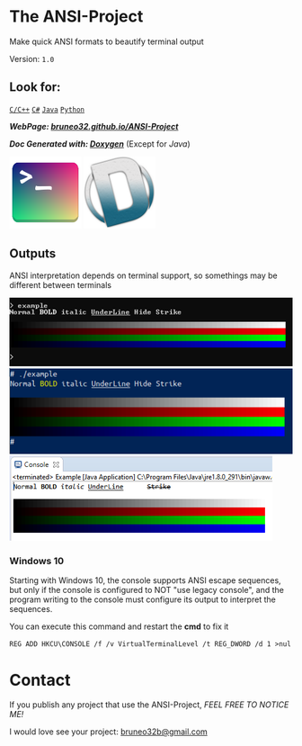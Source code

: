 # The ANSI-Project
Make quick ANSI formats to beautify terminal output

Version: `1.0`


## Look for:
[`C/C++`](https://bruneo32.github.io/ANSI-Project/C)
[`C#`](https://bruneo32.github.io/ANSI-Project/CS)
[`Java`](https://bruneo32.github.io/ANSI-Project/Java)
[`Python`](https://bruneo32.github.io/ANSI-Project/Python)


***WebPage: [bruneo32.github.io/ANSI-Project](https://bruneo32.github.io/ANSI-Project)***

***Doc Generated with: [Doxygen](https://www.doxygen.nl/index.html)*** (Except for *Java*)


[![logo](assets/logo.png)](https://bruneo32.github.io/ANSI-Project)
[![doxygen](assets/doxygen.png)](https://www.doxygen.nl/index.html)


## Outputs
ANSI interpretation depends on terminal support, so somethings may be different between terminals

![output](assets/exoutput.png)
![output](assets/exoutput2.png)
![output](assets/exoutput3.png)


### Windows 10
Starting with Windows 10, the console supports ANSI escape sequences, but only if the console is configured to NOT "use legacy console", and the program writing to the console must configure its output to interpret the sequences.

You can execute this command and restart the **cmd** to fix it
```
REG ADD HKCU\CONSOLE /f /v VirtualTerminalLevel /t REG_DWORD /d 1 >nul
```

# Contact
If you publish any project that use the ANSI-Project, *FEEL FREE TO NOTICE ME!*

I would love see your project:
[bruneo32b@gmail.com](mailto:bruneo32b@gmail.com)
